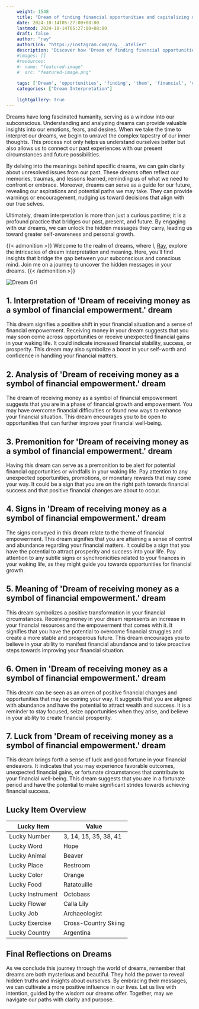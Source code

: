 ```yaml
---
    weight: 1548
    title: "Dream of finding financial opportunities and capitalizing on them."  # Assuming 'title' column exists
    date: 2024-10-14T05:27:00+08:00
    lastmod: 2024-10-14T05:27:00+08:00
    draft: false
    author: "ray"
    authorLink: "https://instagram.com/ray._.atelier"
    description: "Discover how 'Dream of finding financial opportunities and capitalizing on them.' can interpret your future and uncover its significant meanings in your life."
    #images: []
    #resources:
    #- name: "featured-image"
    #  src: "featured-image.png"
    
    tags: ['Dream', 'opportunities', 'finding', 'them', 'financial', 'capitalizing']
    categories: ["Dream Interpretation"]
    
    lightgallery: true
---
```

    
Dreams have long fascinated humanity, serving as a window into our subconscious. Understanding and analyzing dreams can provide valuable insights into our emotions, fears, and desires. When we take the time to interpret our dreams, we begin to unravel the complex tapestry of our inner thoughts. This process not only helps us understand ourselves better but also allows us to connect our past experiences with our present circumstances and future possibilities.

By delving into the meanings behind specific dreams, we can gain clarity about unresolved issues from our past. These dreams often reflect our memories, traumas, and lessons learned, reminding us of what we need to confront or embrace. Moreover, dreams can serve as a guide for our future, revealing our aspirations and potential paths we may take. They can provide warnings or encouragement, nudging us toward decisions that align with our true selves.

Ultimately, dream interpretation is more than just a curious pastime; it is a profound practice that bridges our past, present, and future. By engaging with our dreams, we can unlock the hidden messages they carry, leading us toward greater self-awareness and personal growth.

{{< admonition >}}
Welcome to the realm of dreams, where I, [Ray](https://instagram.com/ray._.atelier), explore the intricacies of dream interpretation and meaning. Here, you’ll find insights that bridge the gap between your subconscious and conscious mind. Join me on a journey to uncover the hidden messages in your dreams.
{{< /admonition >}}

![Dream Grl](https://cdn.pixabay.com/photo/2017/11/02/03/35/gothic-2910057_1280.jpg "Dream Grl")

## 1. Interpretation of 'Dream of receiving money as a symbol of financial empowerment.' dream
 This dream signifies a positive shift in your financial situation and a sense of financial empowerment. Receiving money in your dream suggests that you may soon come across opportunities or receive unexpected financial gains in your waking life. It could indicate increased financial stability, success, or prosperity. This dream may also symbolize a boost in your self-worth and confidence in handling your financial matters.

## 2. Analysis of 'Dream of receiving money as a symbol of financial empowerment.' dream
 The dream of receiving money as a symbol of financial empowerment suggests that you are in a phase of financial growth and empowerment. You may have overcome financial difficulties or found new ways to enhance your financial situation. This dream encourages you to be open to opportunities that can further improve your financial well-being.

## 3. Premonition for 'Dream of receiving money as a symbol of financial empowerment.' dream
 Having this dream can serve as a premonition to be alert for potential financial opportunities or windfalls in your waking life. Pay attention to any unexpected opportunities, promotions, or monetary rewards that may come your way. It could be a sign that you are on the right path towards financial success and that positive financial changes are about to occur.

## 4. Signs in 'Dream of receiving money as a symbol of financial empowerment.' dream
 The signs conveyed in this dream relate to the theme of financial empowerment. This dream signifies that you are attaining a sense of control and abundance regarding your financial matters. It could be a sign that you have the potential to attract prosperity and success into your life. Pay attention to any subtle signs or synchronicities related to your finances in your waking life, as they might guide you towards opportunities for financial growth.

## 5. Meaning of 'Dream of receiving money as a symbol of financial empowerment.' dream
 This dream symbolizes a positive transformation in your financial circumstances. Receiving money in your dream represents an increase in your financial resources and the empowerment that comes with it. It signifies that you have the potential to overcome financial struggles and create a more stable and prosperous future. This dream encourages you to believe in your ability to manifest financial abundance and to take proactive steps towards improving your financial situation.

## 6. Omen in 'Dream of receiving money as a symbol of financial empowerment.' dream
 This dream can be seen as an omen of positive financial changes and opportunities that may be coming your way. It suggests that you are aligned with abundance and have the potential to attract wealth and success. It is a reminder to stay focused, seize opportunities when they arise, and believe in your ability to create financial prosperity.

## 7. Luck from 'Dream of receiving money as a symbol of financial empowerment.' dream
 This dream brings forth a sense of luck and good fortune in your financial endeavors. It indicates that you may experience favorable outcomes, unexpected financial gains, or fortunate circumstances that contribute to your financial well-being. This dream suggests that you are in a fortunate period and have the potential to make significant strides towards achieving financial success.

## Lucky Item Overview
| Lucky Item          | Value              |
|---------------|--------------------|
| Lucky Number        | 3, 14, 15, 35, 38, 41  |
| Lucky Word          | Hope |
| Lucky Animal        | Beaver |
| Lucky Place         | Restroom     |
| Lucky Color         | Orange     |
| Lucky Food          | Ratatouille      |
| Lucky Instrument    | Octobass |
| Lucky Flower        | Calla Lily    |
| Lucky Job           | Archaeologist       |
| Lucky Exercise      | Cross-Country Skiing  |
| Lucky Country       | Argentina    |


##  Final Reflections on Dreams

As we conclude this journey through the world of dreams, remember that dreams are both mysterious and beautiful. They hold the power to reveal hidden truths and insights about ourselves. By embracing their messages, we can cultivate a more positive influence in our lives. Let us live with intention, guided by the wisdom our dreams offer. Together, may we navigate our paths with clarity and purpose.
